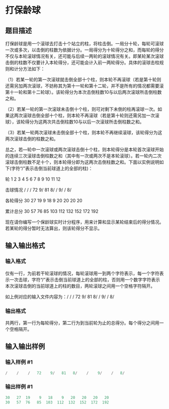 # 打保龄球

## 题目描述

打保龄球是用一个滚球去打击十个站立的柱，将柱击倒。一局分十轮，每轮可滚球一次或多次，以击倒的柱数为依据计分。一局得分为十轮得分之和，而每轮的得分不仅与本轮滚球情况有关，还可能与后续一两轮的滚球情况有关。即某轮某次滚球击倒的柱数不仅要计入本轮得分，还可能会计入前一两轮得分。具体的滚球击柱规则和计分方法如下：

（1）若某一轮的第一次滚球就击倒全部十个柱，则本轮不再滚球（若是第十轮则还需另加两次滚球，不妨称其为第十一轮和第十二轮，并不是所有的情况都需要滚第十一轮和第十二轮球）。该轮得分为本次击倒柱数10与以后两次滚球所击倒柱数之和。

（2）若某一轮的第一次滚球未击倒十个柱，则可对剩下未倒的柱再滚球一次。如果这两次滚球击倒全部十个柱，则本轮不再滚球（若是第十轮则还需另加一次滚球），该轮得分为这两次共击倒柱数$10$与以后一次滚球所击倒柱数之和。

（3）若某一轮两次滚球未击倒全部十个柱，则本轮不再继续滚球，该轮得分为这两次滚球击倒的柱数之和。

总之，若―轮中一次滚球或两次滚球击倒十个柱，则本轮得分是本轮首次滚球开始的连续三次滚球击倒柱数之和（其中有一次或两次不是本轮滚球）。若一轮内二次滚球击倒柱数不足十个，则本轮得分即为这两次击倒柱数之和。下面以实例说明如下(字符“/”表示击倒当前球道上的全部的柱)：

轮 1 2 3 4 5 6 7 8 9 10 11 12

击球情况 / / / 72 9/ 81 8/ / 9/ / 8/

各轮得分 30 27 19 9 18 9 20 20 20 20

累计总分 30 57 76 85 103 112 132 152 172 192

现在请你编写一个保龄球实时计分程序，用来计算和显示某轮结束后的得分情况。若某轮的得分暂时无法算出，则该轮得分不显示。

## 输入输出格式

### 输入格式

仅有一行，为前若干轮滚球的情况，每轮滚球用一到两个字符表示，每一个字符表示一次击球，字符“/”表示击倒当前球道上的全部的柱，否则用一个数字字符表示本次滚球击倒的当前球道上的柱的数目，两轮滚球之间用一个空格字符隔开。

如上例对应的输入文件内容为：/ / / 72 9/ 81 8/ / 9/ / 8/

### 输出格式

共两行，第一行为每轮得分，第二行为到当前轮为止的总得分。每个得分之间用一个空格隔开。

## 输入输出样例

### 输入样例 #1

```cpp
/    /    /   72    9/   81   8/    /    9/    /   8/
```


### 输出样例 #1

```cpp
30   27  19    9   18    9   20   20   20   20 
30   57  76   85  103  112  132  152  172  192
```


